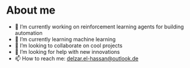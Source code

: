 # About me

- 🔭 I’m currently working  on reinforcement learning agents for building automation
- 🌱 I’m currently learning machine learning
- 👯 I’m looking to collaborate on cool projects
- 🤔 I’m looking for help with new innovations
- 📫 How to reach me: <delzar.el-hassan@outlook.de>
